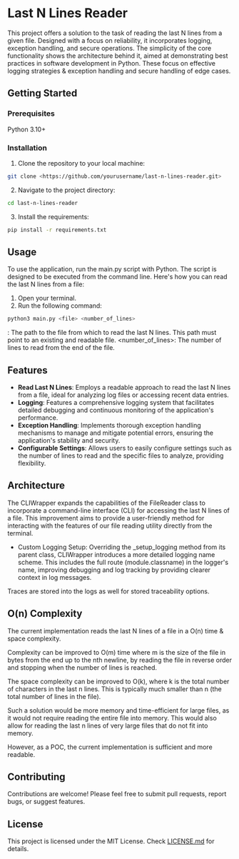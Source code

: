 # Last N Lines Reader

This project offers a solution to the task of reading the last N lines from a given file. Designed with a focus on reliability, it incorporates logging, exception handling, and secure operations. The simplicity of the core functionality shows the architecture behind it, aimed at demonstrating best practices in software development in Python. These focus on effective logging strategies & exception handling and secure handling of edge cases.

## Getting Started

### Prerequisites

Python 3.10+

### Installation

1. Clone the repository to your local machine:

```bash
git clone <https://github.com/yourusername/last-n-lines-reader.git>
```

2. Navigate to the project directory:

```bash
cd last-n-lines-reader
```

3. Install the requirements:

```bash
pip install -r requirements.txt
```

## Usage

To use the application, run the main.py script with Python. The script is designed to be executed from the command line. Here's how you can read the last N lines from a file:

1. Open your terminal.
2. Run the following command:

```bash
python3 main.py <file> <number_of_lines>
```

<file>: The path to the file from which to read the last N lines. This path must point to an existing and readable file.
<number_of_lines>: The number of lines to read from the end of the file.

## Features

- **Read Last N Lines**: Employs a readable approach to read the last N lines from a file, ideal for analyzing log files or accessing recent data entries.
- **Logging**: Features a comprehensive logging system that facilitates detailed debugging and continuous monitoring of the application's performance.
- **Exception Handling**: Implements thorough exception handling mechanisms to manage and mitigate potential errors, ensuring the application's stability and security.
- **Configurable Settings**: Allows users to easily configure settings such as the number of lines to read and the specific files to analyze, providing flexibility.

## Architecture

The CLIWrapper expands the capabilities of the FileReader class to incorporate a command-line interface (CLI) for accessing the last N lines of a file. This improvement aims to provide a user-friendly method for interacting with the features of our file reading utility directly from the terminal.

- Custom Logging Setup: Overriding the _setup_logging method from its parent class, CLIWrapper introduces a more detailed logging name scheme. This includes the full route (module.classname) in the logger's name, improving debugging and log tracking by providing clearer context in log messages.

Traces are stored into the logs as well for stored traceability options.

## O(n) Complexity

The current implementation reads the last N lines of a file in a O(n) time & space complexity.

Complexity can be improved to O(m) time where m is the size of the file in bytes from the end up to the nth newline, by reading the file in reverse order and stopping when the number of lines is reached.

The space complexity can be improved to O(k), where k is the total number of characters in the last n lines. This is typically much smaller than n (the total number of lines in the file).

Such a solution would be more memory and time-efficient for large files, as it would not require reading the entire file into memory. This would also allow for reading the last n lines of very large files that do not fit into memory.

However, as a POC, the current implementation is sufficient and more readable.

## Contributing

Contributions are welcome! Please feel free to submit pull requests, report bugs, or suggest features.

## License

This project is licensed under the MIT License. Check [LICENSE.md](LICENSE.md) for details.

